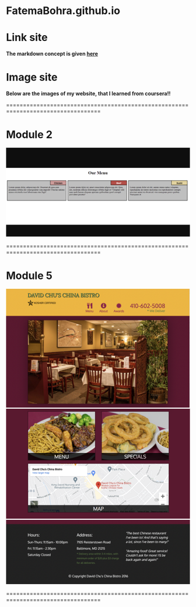 # FatemaBohra.github.io
# Link site

**The markdown concept is given [here](https://youtube.com/watch?v=yXY3f9jw7fg&feature=share)**

# Image site

**Below are the images of my website, that I learned from coursera!!**

==================================================================================
# Module 2

![](Img_module2.png)

==================================================================================
# Module 5

![](images_of_mod5-sol/img_module5.png)
![](images_of_mod5-sol/img_mod5.png)
![](images_of_mod5-sol/img_mod5-sol.png)

==================================================================================

